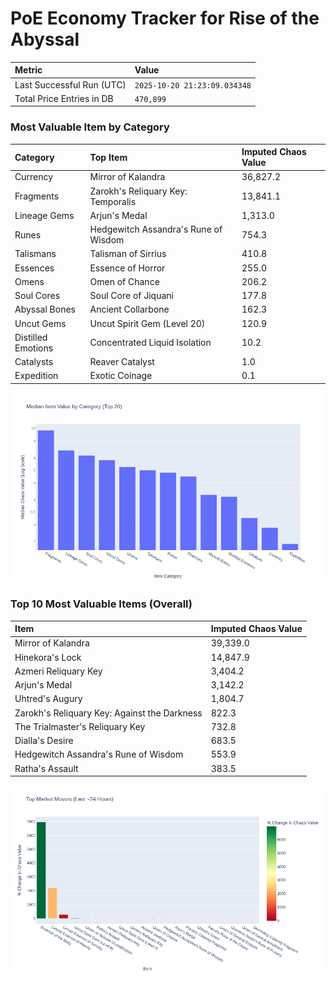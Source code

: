 # PoE Economy Tracker for Rise of the Abyssal

<!-- START_MAINTENANCE -->
| Metric | Value |
|:---|:---|
| Last Successful Run (UTC) | `2025-10-20 21:23:09.034348` |
| Total Price Entries in DB | `470,899` |

<!-- END_MAINTENANCE -->

<!-- START_DATAFRAME_DEBUG -->
<!-- END_DATAFRAME_DEBUG -->

<!-- START_CATEGORY_ANALYSIS -->
### Most Valuable Item by Category
| Category | Top Item | Imputed Chaos Value |
| :--- | :--- | :--- |
| Currency | Mirror of Kalandra | 36,827.2 |
| Fragments | Zarokh's Reliquary Key: Temporalis | 13,841.1 |
| Lineage Gems | Arjun's Medal | 1,313.0 |
| Runes | Hedgewitch Assandra's Rune of Wisdom | 754.3 |
| Talismans | Talisman of Sirrius | 410.8 |
| Essences | Essence of Horror | 255.0 |
| Omens | Omen of Chance | 206.2 |
| Soul Cores | Soul Core of Jiquani | 177.8 |
| Abyssal Bones | Ancient Collarbone | 162.3 |
| Uncut Gems | Uncut Spirit Gem (Level 20) | 120.9 |
| Distilled Emotions | Concentrated Liquid Isolation | 10.2 |
| Catalysts | Reaver Catalyst | 1.0 |
| Expedition | Exotic Coinage | 0.1 |


![Category Analysis Chart](charts/category_analysis.png)
<!-- END_ANALYSIS -->

<!-- START_ANALYSIS -->
### Top 10 Most Valuable Items (Overall)
| Item | Imputed Chaos Value |
| :--- | :--- |
| Mirror of Kalandra | 39,339.0 |
| Hinekora's Lock | 14,847.9 |
| Azmeri Reliquary Key | 3,404.2 |
| Arjun's Medal | 3,142.2 |
| Uhtred's Augury | 1,804.7 |
| Zarokh's Reliquary Key: Against the Darkness | 822.3 |
| The Trialmaster's Reliquary Key | 732.8 |
| Dialla's Desire | 683.5 |
| Hedgewitch Assandra's Rune of Wisdom | 553.9 |
| Ratha's Assault | 383.5 |


![Market Movers Chart](charts/market_movers.png)
<!-- END_ANALYSIS -->
